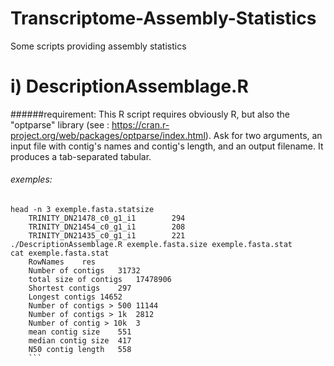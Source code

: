 # Transcriptome-Assembly-Statistics
Some scripts providing assembly statistics

# i) DescriptionAssemblage.R
######requirement: 
This R script requires obviously R, but also the "optparse" library (see : https://cran.r-project.org/web/packages/optparse/index.html). Ask for two arguments, an input file with contig's names and contig's length, and an output filename. It produces a tab-separated tabular.
###### exemples:
```
head -n 3 exemple.fasta.statsize
    TRINITY_DN21478_c0_g1_i1        294
    TRINITY_DN21454_c0_g1_i1        208
    TRINITY_DN21435_c0_g1_i1        221
./DescriptionAssemblage.R exemple.fasta.size exemple.fasta.stat
cat exemple.fasta.stat
    RowNames	res
    Number of contigs	31732
    total size of contigs	17478906
    Shortest contigs	297
    Longest contigs	14652
    Number of contigs > 500	11144
    Number of contigs > 1k	2812
    Number of contig > 10k	3
    mean contig size	551
    median contig size	417
    N50 contig length	558
    ```

